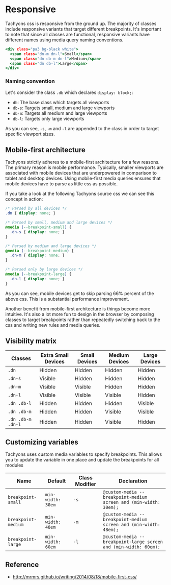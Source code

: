 # Responsive

Tachyons css is responsive from the ground up.
The majority of classes include responsive variants that target different breakpoints.
It's important to note that since all classes are functional, responsive variants have different names using media query naming conventions.

```.html
<div class="pa3 bg-black white">
  <span class="dn-m dn-l">Small</span>
  <span class="dn db-m dn-l">Medium</span>
  <span class="dn db-l">Large</span>
</div>
```

### Naming convention

Let's consider the class `.db` which declares `display: block;`:

- `db`: The base class which targets all viewports
- `db-s`: Targets small, medium and large viewports
- `db-m`: Targets all medium and large viewports
- `db-l`: Targets only large viewports

As you can see, `-s`, `-m` and `-l` are appended to the class in order to target specific viewport sizes.

## Mobile-first architecture

Tachyons strictly adheres to a mobile-first architecture for a few reasons.
The primary reason is mobile performance.
Typically, smaller viewports are associated with mobile devices that are underpowered in comparison to tablet and desktop devices.
Using mobile-first media queries ensures that mobile devices have to parse as little css as possible.

If you take a look at the following Tachyons source css we can see this concept in action:

```css
/* Parsed by all devices */
.dn { display: none; }

/* Parsed by small, medium and large devices */
@media (--breakpoint-small) {
  .dn-s { display: none; }
}

/* Parsed by medium and large devices */
@media (--breakpoint-medium) {
  .dn-m { display: none; }
}

/* Parsed only by large devices */
@media (--breakpoint-large) {
  .dn-l { display: none; }
}
```

As you can see, mobile devices get to skip parsing 66% percent of the above css.
This is a substantial performance improvement.

Another benefit from mobile-first architecture is things become more intuitive.
It's also a lot more fun to design in the browser by composing classes to target breakpoints rather than repeatedly switching back to the css and writing new rules and media queries.

## Visibility matrix

Classes | Extra Small Devices | Small Devices | Medium Devices | Large Devices
------- | ----------- | ------------- | -------------- | -------------
`.dn` | Hidden | Hidden | Hidden | Hidden
`.dn-s` | Visible | Hidden | Hidden | Hidden
`.dn-m` | Visible | Visible | Hidden | Hidden
`.dn-l` | Visible | Visible | Visible | Hidden
`.dn .db-l` | Hidden | Hidden | Hidden | Visible
`.dn .db-m` | Hidden | Hidden | Visible | Visible
`.dn .db-m .dn-l` | Hidden | Hidden | Visible | Hidden

## Customizing variables

Tachyons uses custom media variables to specify breakpoints.
This allows you to update the variable in one place and update the breakpoints for all modules

Name | Default | Class Modifier | Declaration
---- | ------- | -------------- | -----------
`breakpoint-small` | `min-width: 30em` | `-s` | `@custom-media --breakpoint-medium screen and (min-width: 30em);`
`breakpoint-medium` | `min-width: 48em` | `-m` | `@custom-media --breakpoint-medium screen and (min-width: 48em);`
`breakpoint-large` | `min-width: 60em` | `-l` | `@custom-media --breakpoint-large screen and (min-width: 60em);`

## Reference

- http://mrmrs.github.io/writing/2014/08/18/mobile-first-css/
